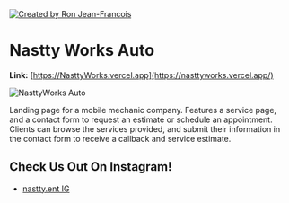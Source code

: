 <a href="https://www.ronjeanfrancois.com/">
<img src="https://img.shields.io/badge/created%20by-@ronjtech-FD6A02.svg" alt="Created by Ron Jean-Francois">
</a>

# Nastty Works Auto

**Link:** [https://NasttyWorks.vercel.app](https://nasttyworks.vercel.app/)

![NasttyWorks Auto](https://ronthetech.github.io/image-repo/nastty-works/0.png)

Landing page for a mobile mechanic company. Features a service page, and a contact form to request an estimate or schedule an appointment. Clients can browse the services provided, and submit their information in the contact form to receive a callback and service estimate.

## Check Us Out On Instagram!

- [nastty.ent IG](https://www.instagram.com/nastty.ent/)
